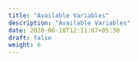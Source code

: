 ```yaml
---
title: "Available Variables"
description: "Available Variables"
date: 2020-06-18T12:11:07+05:30
draft: false
weight: 6
---
```


